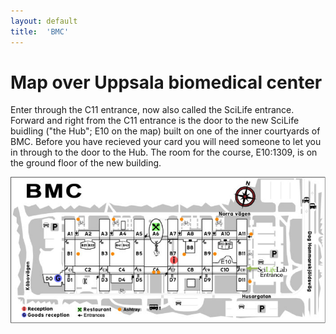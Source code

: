 ```yaml
---
layout: default
title:  'BMC'
---
```


# Map over Uppsala biomedical center

Enter through the C11 entrance, now also called the SciLife entrance. Forward and right from the C11 entrance is the door to the new SciLife buidling ("the Hub"; E10 on the map) built on one of the inner courtyards of BMC. Before you have recieved your card you will need someone to let you in through to the door to the Hub. The room for the course, E10:1309, is on the ground floor of the new building.

![alt text](files/MapBMCScilife.png)